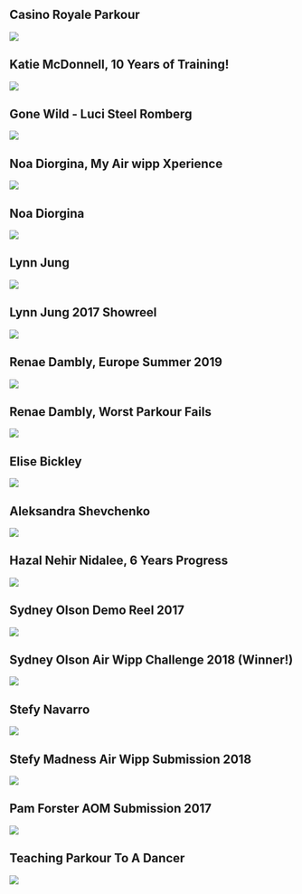 Casino Royale Parkour
---------------------

[![]( /image/yid-3g9-ms7L-Ms.jpg)](https://www.youtube.com/watch?v=3g9-ms7L-Ms)

Katie McDonnell, 10 Years of Training!
--------------------------------------

[![]( /image/yid-hr2uhTcTVFc.jpg)](https://www.youtube.com/watch?v=hr2uhTcTVFc)

Gone Wild - Luci Steel Romberg
------------------------------

[![]( /image/yid-Ky5AYWEkDEA.jpg)](https://www.youtube.com/watch?v=Ky5AYWEkDEA)

Noa Diorgina, My Air wipp Xperience
-----------------------------------

[![]( /image/yid-fGXh4rqWuEA.jpg)](https://www.youtube.com/watch?v=fGXh4rqWuEA)

Noa Diorgina
------------

[![]( /image/yid-NgJ8Spw4yE8.jpg)](https://www.youtube.com/watch?v=NgJ8Spw4yE8)

Lynn Jung
---------

[![]( /image/yid-lBEI4h3eyIs.jpg)](https://www.youtube.com/watch?v=lBEI4h3eyIs)

Lynn Jung 2017 Showreel
-----------------------

[![]( /image/yid-8Yt5eK12Ot0.jpg)](https://www.youtube.com/watch?v=8Yt5eK12Ot0)

Renae Dambly, Europe Summer 2019
--------------------------------

[![]( /image/yid-f9O3E1X4pLI.jpg)](https://www.youtube.com/watch?v=f9O3E1X4pLI)

Renae Dambly, Worst Parkour Fails
---------------------------------

[![]( /image/yid-_oSjcBfsInw.jpg)](https://www.youtube.com/watch?v=_oSjcBfsInw)

Elise Bickley
-------------

[![]( /image/yid-HYWxYVQE78E.jpg)](https://www.youtube.com/watch?v=HYWxYVQE78E)

Aleksandra Shevchenko
---------------------

[![]( /image/yid-z4juNGYTzcc.jpg)](https://www.youtube.com/watch?v=z4juNGYTzcc)

Hazal Nehir Nidalee, 6 Years Progress
-------------------------------------

[![]( /image/yid-8E7vr6OJ9MU.jpg)](https://www.youtube.com/watch?v=8E7vr6OJ9MU)

Sydney Olson Demo Reel 2017
---------------------------

[![]( /image/yid-3LGkG_oXR7Q.jpg)](https://www.youtube.com/watch?v=3LGkG_oXR7Q)

Sydney Olson Air Wipp Challenge 2018 (Winner!)
----------------------------------------------

[![]( /image/yid-88hRuZPhP5w.jpg)](https://www.youtube.com/watch?v=88hRuZPhP5w)

Stefy Navarro
-------------

[![]( /image/yid-QVmuM6EsDH4.jpg)](https://www.youtube.com/watch?v=QVmuM6EsDH4)

Stefy Madness Air Wipp Submission 2018
--------------------------------------

[![]( /image/yid-FjGak6-xDh4.jpg)](https://www.youtube.com/watch?v=FjGak6-xDh4)

Pam Forster AOM Submission 2017
-------------------------------

[![]( /image/yid-fKGuJlZQkwc.jpg)](https://www.youtube.com/watch?v=fKGuJlZQkwc)

Teaching Parkour To A Dancer
----------------------------

[![]( /image/yid-ZgwcgQrEkRg.jpg)](https://www.youtube.com/watch?v=ZgwcgQrEkRg)